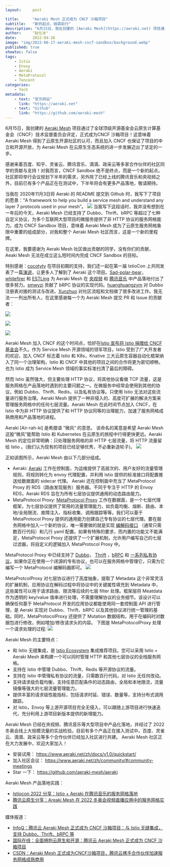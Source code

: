 ```yaml
---
layout:     post

title:      "Aeraki Mesh 正式成为 CNCF 沙箱项目"
subtitle:   "新的起点，砥砺前行"
description: "6月15日，我在创建的 [Aeraki Mesh](https://aeraki.net) 项目通过了全球顶级开源基金会云原生计算基金会（CNCF）技术监督委员会评定，正式成为CNCF 沙箱项目！这意味着 Aeraki Mesh 得到了云原生开源社区的认可，而且加入 CNCF 也保证了项目的中立和开源开放，为 Aeraki Mesh 在云原生生态系统的进一步发展迈出了坚定的一步。感谢来着百度、知乎、灵雀云、腾讯音乐、滴滴、政采云等多家合作伙伴的社区同学的贡献与支持！"
author:     "赵化冰"
date:       2022-04-26
image: "img/2022-06-17-aeraki-mesh-cncf-sandbox/background.webp"
published: true
showtoc: false
tags:
    - Istio
    - Envoy
    - Aeraki
    - MetaProtocol
    - Tencent
categories:
    - Tech
metadata:
    - text: "官方网站"
      link: "https://aeraki.net"
    - text: "Github"
      link: "https://github.com/aeraki-mesh"
---
```


6月15日，我创建的 [Aeraki Mesh](https://aeraki.net) 项目通过了全球顶级开源基金会云原生计算基金会（CNCF）技术监督委员会评定，正式成为CNCF 沙箱项目！这意味着 Aeraki Mesh 得到了云原生开源社区的认可，而且加入 CNCF 也保证了项目的中立和开源开放，为 Aeraki Mesh 在云原生生态系统的进一步发展迈出了坚定的一步。

感谢来着百度、知乎、灵雀云、腾讯音乐、滴滴、政采云等多家合作伙伴的社区同学的贡献与支持！对我而言，CNCF Sandbox 绝不是终点，而是一个新的起点。社区即将举行会议规划下半年的需求，另外除了已经上线的腾讯音乐和央视频之外，目前已有多个产品正在在测试中，下半年将会有更多产品落地，敬请期待。

当我在 2020年11月3日将 Aeraki 的 README 提交到 Github 时，我写下了项目的愿景：“A framework to help you build a service mesh and understand any layer 7 protocols used in your mesh”。
![](/img/2022-06-17-aeraki-mesh-cncf-sandbox/first-commit.png)
当我写下这段话时，我并没有想到在一年后的今天，Aeraki Mesh 已经支持了 Dubbo、Thrift、bRPC 等超过了七种自定义协议，为多个互联网大型项目的微服务提供了非 HTTP 协议的服务网格能力。成为 CNCF Sandbox 项目，意味着 Aeraki Mesh 成为了云原生服务网格象限中重要的组成部分，对我和整个 Aeraki Mesh 社区而言，这是一个新的里程牌。

在这里，我要感谢为 Aeraki Mesh 社区做出贡献的同学，没有你们的贡献，Aeaki Mesh 无法在成立这么短时间内完成 CNCF Sandbox 的目标。

特别感谢：[cocotyty](https://github.com/cocotyty) 在项目初期的支持，我们还一起在第一届 IstioCon 上共同发表了一篇[演讲](https://www.zhaohuabing.com/post/2021-03-02-manage-any-layer-7-traffic-in-istio/#undefined)，让更多人了解到了 Aeraki 这个项目。[Sad-polar-bear](https://github.com/Sad-polar-bear)，[whitefirer](https://github.com/whitefirer)  和 [ESTLing](https://github.com/ESTLing) 为 Aeraki Mesh 在 [央视频](https://zhaohuabing.com/post/2022-03-30-aeraki-mesh-winter-olympics-practice/) 和 [腾讯音乐](https://zhaohuabing.com/post/2022-04-26-aeraki-tencent-music-istiocon2022/) 中产品落地付出了很多努力。[smwyzi](https://github.com/smwyzi) 贡献了 bRPC 协议的实现代码。[huanghuangzym](https://github.com/huanghuangzym) 对 Dubbo 注册表对接的测试与改进。[Xunzhuo](https://github.com/Xunzhuo) 对社区流程和文档做了很多改进工作。我无法一一列出所有人，在这里感谢每一个为 Aeraki Mesh 提交 PR 和 Issue 的贡献者：


![](https://contrib.rocks/image?repo=aeraki-mesh/aeraki)

![](https://contrib.rocks/image?repo=aeraki-mesh/meta-protocol-proxy)

![](https://contrib.rocks/image?repo=aeraki-mesh/website)


Aeraki Mesh 加入 CNCF 的这个时间点，恰好在[Istio 宣布将 Istio 捐赠给 CNCF 基金会](https://istio.io/latest/blog/2022/istio-has-applied-to-join-the-cncf/)不久。作为 Service Mesh 开源领域的领军项目，Istio 受到了广大开发者的欢迎，加入 CNCF 标志着 Istio 和 K8s，Knative 三大云原生容器自动化框架纳入了同一个治理架构，Istio 和 CNCF 中其他的项目之间的合作将更为密切顺畅，也为 Istio 成为 Service Mesh 领域的事实标准扫清了最后的障碍。

然而 Istio 虽然强大，但主要处理 HTTP 协议，将其他协议看做 TCP 流量，这是服务网格在产品落地时遇到的主要问题之一。在微服务中经常会使用到其他的协议，例如 Dubbo、Thrift、Redis，以及私有协议等。只使用 Istio 无法对这些流量进行服务治理。Aeraki Mesh 提供了一种非侵入的、高度可扩展的解决方案来管理服务网格中的任何七层流量。Aeraki Mesh 在此时间节点加入 CNCF，在 Istio 中为非 HTTP 协议提供了和 HTTP 协议同等的治理能力，加速了服务网格成熟商用和产品落地的进程。

Aeraki [Air-rah-ki] 是希腊语 ”微风“ 的意思。 该命名的寓意是希望 Aeraki Mesh 这股“微风”能帮助 Istio 和 Kubernetes 在云原生的旅程中行得更快更远。Aeraki Mesh 的定位非常明确：只处理服务网格的非 HTTP 七层流量，将 HTTP 流量留给 Istio 。(我们认为现有的项目已经足够优秀，不必重新造轮子)。
![](/img/2022-06-17-aeraki-mesh-cncf-sandbox/aeraki-mesh-architecture.png)

正如该图所示，Aeraki Mesh 由以下几部分组成。
* Aeraki: [Aeraki](https://github.com/aeraki-mesh/aeraki) 工作在控制面，为运维提供了高层次的、用户友好的流量管理规则，将规则转化为 envoy 代理配置，并利用 Istio 提供的标准接口将配置推送给数据面的 sidecar 代理。 Aeraki 还在控制面中充当了 MetaProtocol Proxy 的 RDS（路由发现服务）服务器。不同于专注于 HTTP 的 Envoy RDS，Aeraki RDS 旨在为所有七层协议提供通用的动态路由能力。
* MetaProtocol Proxy: [MetaProtocol Proxy](https://github.com/aeraki-mesh/meta-protocol-proxy) 工作在数据面，是一个七层代理框架，为七层协议提供了常用的流量管理能力，如负载均衡、熔断、路由、本地/全局限流、故障注入、指标收集、调用跟踪等等。我们可以基于 MetaProtocol Proxy 提供的通用能力创建自己专有协议的七层代理。要在服务网格中加入一个新的协议，唯一需要做的就是实现 [编解码接口](https://github.com/aeraki-mesh/meta-protocol-proxy/blob/ac788327239bd794e745ce18b382da858ddf3355/src/meta_protocol_proxy/codec/codec.h#L118) （通常只需数百行代码）和几行 yaml 配置。如果有特殊的要求，而内置的功能又不能满足，MetaProtocol Proxy 还提供了一个扩展机制，允许用户编写自己的七层过滤器，将自定义的逻辑加入 MetaProtocol Proxy 中。

MetaProtocol Proxy 中已经支持了 [Dubbo](https://github.com/aeraki-mesh/meta-protocol-proxy/tree/master/src/application_protocols/dubbo)， [Thrift](https://github.com/aeraki-mesh/meta-protocol-proxy/tree/master/src/application_protocols/thrift) ，[bRPC](https://github.com/aeraki-mesh/meta-protocol-proxy/tree/master/src/application_protocols/brpc) 和 [一系列私有协议](https://github.com/aeraki-mesh/aeraki/issues/105)。如果你正在使用一个闭源的专有协议，也可以在服务网格中管理它，只需为它编写一个 MetaProtocol 编解码器即可。
![](/img/2022-06-17-aeraki-mesh-cncf-sandbox/meta-protocol-proxy.png)

MetaProtcolProxy 对七层协议进行了高度抽象，提取了 Metadata 这个非常灵活的扩展机制，应用协议在解码过程中将协议中的关键属性填充到 Metadata 中，这些属性可以用于请求路由、限流等后续的七层 filter 处理。框架层将 Meatdata 作为透明的 key/value 值串进行处理，不需要理解协议的业务细节。该设计可以确保任何基于 MetaProtocol 开发的应用协议都能使用同一套控制面 API 进行管理，是 Aeraki 实现对 Dubbo、Thrift、bRPC 以及其他协议进行统一管理的基础。同时，MetaProtocolProxy 还提供了 Mutation 数据结构，用于在编码时对数据包进行修改，例如增加/修改请求头的内容。
下图是 MetaProtocolProxy 处理一个请求处理的过程:
![](/img/2022-06-17-aeraki-mesh-cncf-sandbox/request-path.png)

Aeraki Mesh 的主要特点：
* 和 Istio 无缝集成，是 [Istio Ecosystem](https://istio.io/latest/about/ecosystem/) 集成推荐项目。您可以采用 Istio + Aeraki Mesh 来构建一个可以同时管理 HTTP 和其他七层协议​的全栈服务网格。​
* 支持在 Istio 中管理 Dubbo、Thrift、Redis 等开源协议的流量。
* 支持在 Istio 中管理私有协议的流量，只需数百行代码，对 Istio 无任何改动。
* 支持请求级负载均衡，支持任意匹配条件的动态路由，全局和本地限流，流量镜像等强大的七层流量管理能力。
* 提供丰富的请求级性能指标，包括请求时延、错误、数量等，支持分布式调用跟踪。
* 对 Istio，Envoy 等上游开源项目完全无侵入，可以跟随上游项目进行快速迭代，充分利用上游项目新版本提供的新增能力。

Aeraki Mesh 已经在央视频、腾讯音乐等大型项目中产品化落地，并经过了 2022 冬奥会线上大规模流量的实战检验。目前有多个产品正在接入测试中。百度、灵雀云、滴滴、政采云等多个合作伙伴已经加入社区进行共建。
Aeraki Mesh 社区正在大力发展中，欢迎大家加入！
* 安装试用： https://www.aeraki.net/zh/docs/v1.0/quickstart/
* 加入社区会议： https://www.aeraki.net/zh/community/#community-meetings
* Star 一下： https://github.com/aeraki-mesh/aeraki

Aeraki Mesh 产品落地实践：
* [Istiocon 2022 分享：Istio + Aeraki 在腾讯音乐的服务网格落地](https://www.aeraki.net/zh/blog/2022/istiocon-tencent-music/)
* [腾讯云原生分享：Areaki Mesh 在 2022 冬奥会视频直播应用中的服务网格实践](yhttps://www.aeraki.net/zh/blog/2022/aeraki-mesh-winter-olympics-practice/)

媒体报道：

* [InfoQ：腾讯云 Aeraki Mesh 正式成为 CNCF 沙箱项目：与 Istio 无缝集成，支持 Dubbo、Thrift、bRPC 等](https://www.infoq.cn/news/RtFGEKqDrO3eew8uTdUr)
* [国际在线：全面拥抱云原生和开源：腾讯云 Aeraki Mesh 正式成为 CNCF 沙箱项目](http://gr.cri.cn/20220616/a1926618-aae2-cab7-6577-84f2f90f4919.html)
* [CSDN：Aeraki Mesh 正式成为CNCF沙箱项目，腾讯云携手合作伙伴加速服务网格成熟商用](https://blog.csdn.net/Tencnt_news/article/details/125316807?csdn_share_tail=%7B%22type%22%3A%22blog%22%2C%22rType%22%3A%22article%22%2C%22rId%22%3A%22125316807%22%2C%22source%22%3A%22Tencnt_news%22%7D&ctrtid=YZofj)



